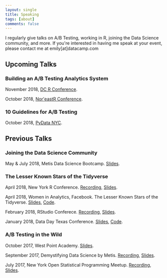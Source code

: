```yaml
---
layout: single
title: Speaking
tags: [about]
comments: false
---
```


I regularly give talks on A/B Testing, working in R, joining the Data Science community, and more. If you're interested in having me speak at your event, please contact me at emily[at]datacamp.com

## Upcoming Talks

### Building an A/B Testing Analytics System
November 2018, [DC R Conference](https://www.rstats.ai/speakers/). 

October 2018, [Nor'eastR Conference](https://noreastrconf.com/schedule/). 

### 10 Guidelines for A/B Testing

October 2018, [PyData NYC](https://pydata.org/nyc2018/). 

## Previous Talks 

### Joining the Data Science Community

May & July 2018, Metis Data Science Bootcamp. [Slides](https://www.slideshare.net/secret/7pZVPaDTHMH8aP).

### The Lesser Known Stars of the Tidyverse

April 2018, New York R Conference. [Recording](https://www.youtube.com/watch?v=ax4LXQ5t38k), [Slides](https://www.slideshare.net/secret/sMVjYvcd7yh16z).

April 2018, Women in Analytics, Facebook. The Lesser Known Stars of the Tidyverse. [Slides](https://www.slideshare.net/secret/AcaLNF6VSwtkrT), [Code](https://github.com/robinsones/wia_talk/blob/master/wia_talk.Rmd). 

February 2018, RStudio Conferece. [Recording](https://www.rstudio.com/resources/videos/the-lesser-known-stars-of-the-tidyverse/), [Slides](https://www.slideshare.net/EmilyRobinson52/the-lesser-known-stars-of-the-tidyverse). 

January 2018, Data Day Texas Conference. [Slides](https://github.com/robinsones/Data-Day-Talk/blob/master/Data_day_presentation.pdf), [Code](https://github.com/robinsones/Data-Day-Talk/blob/master/data_day_script_accompanying.md). 

###  A/B Testing in the Wild

October 2017, West Point Academy. [Slides](https://github.com/robinsones/AB-Testing-Slides/blob/master/AB%20Testing%20in%20the%20Wild.pdf).

September 2017, Demystifying Data Science by Metis. [Recording](https://www.youtube.com/watch?v=hlYFksjjgXg), [Slides](https://www.slideshare.net/secret/DBLR67WhEK2qWd).

July 2017, New York Open Statistical Programming Meetup. [Recording](https://www.youtube.com/watch?v=SF-ryGgLOgQ), [Slides](https://github.com/robinsones/AB-Testing-Slides/blob/master/AB%20Testing%20in%20the%20Wild.pdf). 
